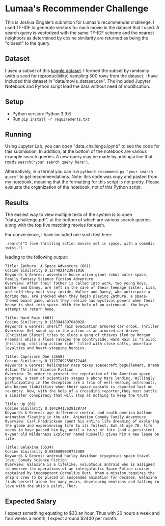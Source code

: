 # Lumaa's Recommender Challenge

This is Joshua Zingale's submition for Lumaa's recommender challenge. I used TF-IDF to generate vectors for each movie in the dataset that I used. A search query is vectorized with the same TF-IDF scheme and the nearest neighbors as determined by cosine similarity are returned as being the "closest" to the query.

## Dataset

I used a subset of this [kaggle dataset](https://www.kaggle.com/datasets/utkarshx27/movies-dataset?resource=download). I formed the subset by randomly (with a seed for reproducibility) sampling 500 rows from the dataset. I have included this dataset in "data/movie_dataset.csv". The included Jupyter Notebook and Python script load the data without need of modification.

## Setup
- Python version: Python 3.9.6
- Run `pip install -r requirements.txt`

## Running
Using Jupyter Lab, you can open "data_challenge.ipynb" to see the code for this submission. In addition, at the bottom of the notebook are various example search queries. A new query may be made by adding a line that reads `search("your search query here")`.

Alternatively, in a termal you can run `python3 recommend.py "your search query"` to get recommendations. Note: this code was copy and pasted from my notebook, meaning that the formatting for this script is not pretty. Please evaluate the organization of the notebook, not of this Python script.


## Results
The easiest way to view multiple tests of the system is to open "data_challenge.pdf", at the bottom of which are various search queries along with the top five matching movies for each.

For convenience, I have included one such test here:

` search("I love thrilling action movies set in space, with a comedic twist.")`

leading to the following output:

```
Title: Zathura: A Space Adventure (661)
Cosine Similarity 0.1374021423871016
Keywords & Genres: adventure house alien giant robot outer space, Family Fantasy Science Fiction Adventure
Overview: After their father is called into work, two young boys, Walter and Danny, are left in the care of their teenage sister, Lisa, and told they must stay inside. Walter and Danny, who anticipate a boring day, are shocked when they begin playing Zathura, a space-themed board game, which they realize has mystical powers when their house is shot into space. With the help of an astronaut, the boys attempt to return home.

Title: Hard Rain (603)
Cosine Similarity 0.1253841897040928
Keywords & Genres: sheriff rain evacuation armored car crook, Thriller
Overview: Get swept up in the action as an armored car driver (Christian Slater) tries to elude a gang of thieves (led by Morgan Freeman) while a flood ravages the countryside. Hard Rain is "a wild, thrilling, chilling action ride" filled with close calls, uncertain loyalties and heart-stopping heroics.

Title: Capricorn One (3668)
Cosine Similarity 0.11277092550372446
Keywords & Genres: helicopter nasa texas spacecraft beguilement, Drama Action Thriller Science Fiction
Overview: In order to protect the reputation of the American space program, a team of scientists stages a phony Mars landing. Willingly participating in the deception are a trio of well-meaning astronauts, who become liabilities when their space capsule is reported lost on re-entry. Now, with the help of a crusading reporter,they must battle a sinister conspiracy that will stop at nothing to keep the truth

Title: Up (66)
Cosine Similarity 0.10420413628128734
Keywords & Genres: age difference central and south america balloon animation floating in the air, Animation Comedy Family Adventure
Overview: Carl Fredricksen spent his entire life dreaming of exploring the globe and experiencing life to its fullest. But at age 78, life seems to have passed him by, until a twist of fate (and a persistent 8-year old Wilderness Explorer named Russell) gives him a new lease on life.

Title: Galaxina (3534)
Cosine Similarity 0.0858089039722489
Keywords & Genres: android harley davidson cryogenics space travel love, Comedy Science Fiction
Overview: Galaxina is a lifelike, voluptuous android who is assigned to oversee the operations of an intergalactic Space Police cruiser captained by incompetent Cornelius Butt. When a mission requires the ship's crew to be placed in suspended animation for decades, Galaxina finds herself alone for many years, developing emotions and falling in love with the ship's pilot, Thor.
```


## Expected Salary

I expect something equating to $30 an hour. Thus with 20 hours a week and four weeks a month, I expect around $2400 per month.
